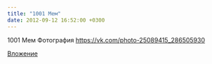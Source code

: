```yaml
---
title: "1001 Мем"
date: 2012-09-12 16:52:00 +0300
---
```


1001 Мем
Фотография
https://vk.com/photo-25089415_286505930

[Вложение](https://vk.com/photo-25089415_286505930)
